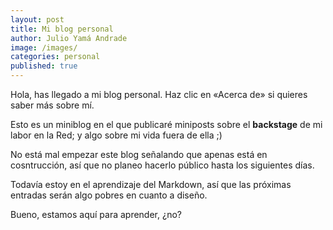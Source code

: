 ```yaml
---
layout: post
title: Mi blog personal
author: Julio Yamá Andrade
image: /images/
categories: personal
published: true
---
```


Hola, has llegado a mi blog personal. Haz clic en «Acerca de» si quieres saber más sobre mí.

Esto es un miniblog en el que publicaré miniposts sobre el **backstage** de mi labor en la Red; y algo sobre mi vida fuera de ella ;)

No está mal empezar este blog señalando que apenas está en cosntrucción, así que no planeo hacerlo público hasta los siguientes días.

Todavía estoy en el aprendizaje del Markdown, así que las próximas entradas serán algo pobres en cuanto a diseño.

Bueno, estamos aquí para aprender, ¿no?
